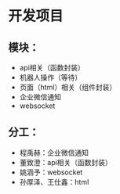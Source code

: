 
# 开发项目

## 模块：

- api相关（函数封装）
- 机器人操作（等待）
- 页面（html）相关（组件封装）
- 企业微信通知
- websocket

## 分工：

- 程禹赫：企业微信通知
- 董致澄：api相关（函数封装）
- 姚涵予：websocket
- 孙厚泽、王仕鑫：html
